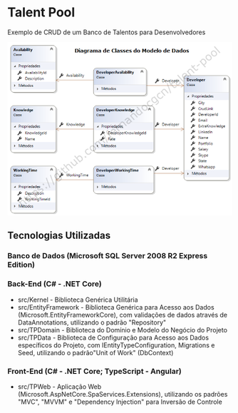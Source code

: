 # Talent Pool

Exemplo de CRUD de um Banco de Talentos para Desenvolvedores  

![](/misc/ClassDiagram.png)

## Tecnologias Utilizadas

### Banco de Dados (Microsoft SQL Server 2008 R2 Express Edition)

### Back-End (C# - .NET Core)

* src/Kernel - Biblioteca Genérica Utilitária  
* src/EntityFramework - Biblioteca Genérica para Acesso aos Dados (Microsoft.EntityFrameworkCore), com validações de dados através de DataAnnotations, utilizando o padrão "Repository"  
* src/TPDomain - Biblioteca do Domínio e Modelo do Negócio do Projeto  
* src/TPData - Biblioteca de Configuração para Acesso aos Dados específicos do Projeto, com IEntityTypeConfiguration, Migrations e Seed, utilizando o padrão"Unit of Work" (DbContext)  

### Front-End (C# - .NET Core; TypeScript - Angular)

* src/TPWeb - Aplicação Web (Microsoft.AspNetCore.SpaServices.Extensions), utilizando os padrões "MVC", "MVVM" e "Dependency Injection" para Inversão de Controle
